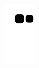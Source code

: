 ![snake gif](https://github.com/enzosantanadev/enzosantanadev/blob/output/github-contribution-grid-snake.svg)
